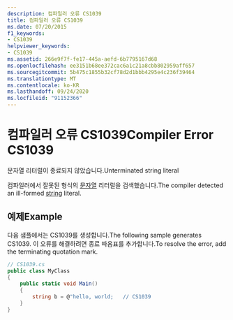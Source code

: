 ```yaml
---
description: 컴파일러 오류 CS1039
title: 컴파일러 오류 CS1039
ms.date: 07/20/2015
f1_keywords:
- CS1039
helpviewer_keywords:
- CS1039
ms.assetid: 266e9f7f-fe17-445a-aefd-6b7795167d68
ms.openlocfilehash: ee3151b68ee372cac6a1c21a8cbb802959aff657
ms.sourcegitcommit: 5b475c1855b32cf78d2d1bbb4295e4c236f39464
ms.translationtype: MT
ms.contentlocale: ko-KR
ms.lasthandoff: 09/24/2020
ms.locfileid: "91152366"
---
```

# <a name="compiler-error-cs1039"></a><span data-ttu-id="3a245-103">컴파일러 오류 CS1039</span><span class="sxs-lookup"><span data-stu-id="3a245-103">Compiler Error CS1039</span></span>

<span data-ttu-id="3a245-104">문자열 리터럴이 종료되지 않았습니다.</span><span class="sxs-lookup"><span data-stu-id="3a245-104">Unterminated string literal</span></span>  
  
 <span data-ttu-id="3a245-105">컴파일러에서 잘못된 형식의 [문자열](../language-reference/builtin-types/reference-types.md) 리터럴을 검색했습니다.</span><span class="sxs-lookup"><span data-stu-id="3a245-105">The compiler detected an ill-formed [string](../language-reference/builtin-types/reference-types.md) literal.</span></span>  
  
## <a name="example"></a><span data-ttu-id="3a245-106">예제</span><span class="sxs-lookup"><span data-stu-id="3a245-106">Example</span></span>  

 <span data-ttu-id="3a245-107">다음 샘플에서는 CS1039를 생성합니다.</span><span class="sxs-lookup"><span data-stu-id="3a245-107">The following sample generates CS1039.</span></span> <span data-ttu-id="3a245-108">이 오류를 해결하려면 종료 따옴표를 추가합니다.</span><span class="sxs-lookup"><span data-stu-id="3a245-108">To resolve the error, add the terminating quotation mark.</span></span>  
  
```csharp  
// CS1039.cs  
public class MyClass  
{  
    public static void Main()  
    {  
        string b = @"hello, world;   // CS1039  
    }  
}  
```
